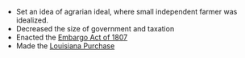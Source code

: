 - Set an idea of agrarian ideal, where small independent farmer was idealized.
- Decreased the size of government and taxation 
- Enacted the [Embargo Act of 1807](Embargo%20Act%20of%201807.md)
- Made the [Louisiana Purchase](Louisiana%20Purchase.md)
